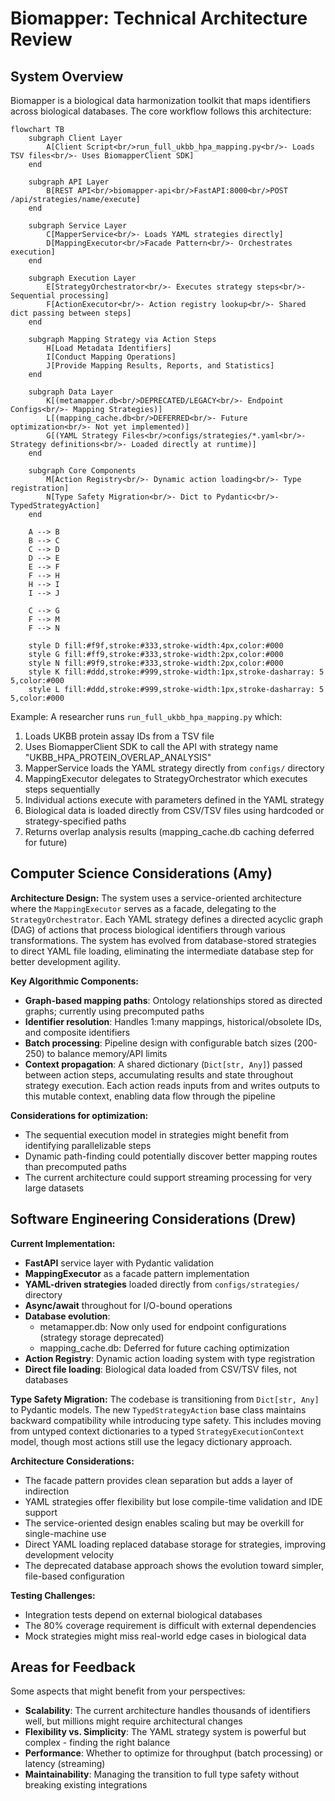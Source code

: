 # Biomapper: Technical Architecture Review

## System Overview

Biomapper is a biological data harmonization toolkit that maps identifiers across biological databases. The core workflow follows this architecture:

```mermaid
flowchart TB
    subgraph Client Layer
        A[Client Script<br/>run_full_ukbb_hpa_mapping.py<br/>- Loads TSV files<br/>- Uses BiomapperClient SDK]
    end
    
    subgraph API Layer
        B[REST API<br/>biomapper-api<br/>FastAPI:8000<br/>POST /api/strategies/name/execute]
    end
    
    subgraph Service Layer
        C[MapperService<br/>- Loads YAML strategies directly]
        D[MappingExecutor<br/>Facade Pattern<br/>- Orchestrates execution]
    end
    
    subgraph Execution Layer
        E[StrategyOrchestrator<br/>- Executes strategy steps<br/>- Sequential processing]
        F[ActionExecutor<br/>- Action registry lookup<br/>- Shared dict passing between steps]
    end
    
    subgraph Mapping Strategy via Action Steps
        H[Load Metadata Identifiers]
        I[Conduct Mapping Operations]
        J[Provide Mapping Results, Reports, and Statistics]
    end
    
    subgraph Data Layer
        K[(metamapper.db<br/>DEPRECATED/LEGACY<br/>- Endpoint Configs<br/>- Mapping Strategies)]
        L[(mapping_cache.db<br/>DEFERRED<br/>- Future optimization<br/>- Not yet implemented)]
        G[(YAML Strategy Files<br/>configs/strategies/*.yaml<br/>- Strategy definitions<br/>- Loaded directly at runtime)]
    end
    
    subgraph Core Components
        M[Action Registry<br/>- Dynamic action loading<br/>- Type registration]
        N[Type Safety Migration<br/>- Dict to Pydantic<br/>- TypedStrategyAction]
    end
    
    A --> B
    B --> C
    C --> D
    D --> E
    E --> F
    F --> H
    H --> I
    I --> J
    
    C --> G
    F --> M
    F --> N
    
    style D fill:#f9f,stroke:#333,stroke-width:4px,color:#000
    style G fill:#ff9,stroke:#333,stroke-width:2px,color:#000
    style N fill:#9f9,stroke:#333,stroke-width:2px,color:#000
    style K fill:#ddd,stroke:#999,stroke-width:1px,stroke-dasharray: 5 5,color:#000
    style L fill:#ddd,stroke:#999,stroke-width:1px,stroke-dasharray: 5 5,color:#000
```

Example: A researcher runs `run_full_ukbb_hpa_mapping.py` which:
1. Loads UKBB protein assay IDs from a TSV file
2. Uses BiomapperClient SDK to call the API with strategy name "UKBB_HPA_PROTEIN_OVERLAP_ANALYSIS"
3. MapperService loads the YAML strategy directly from `configs/` directory
4. MappingExecutor delegates to StrategyOrchestrator which executes steps sequentially
5. Individual actions execute with parameters defined in the YAML strategy
6. Biological data is loaded directly from CSV/TSV files using hardcoded or strategy-specified paths
7. Returns overlap analysis results (mapping_cache.db caching deferred for future)

## Computer Science Considerations (Amy)

**Architecture Design:**
The system uses a service-oriented architecture where the `MappingExecutor` serves as a facade, delegating to the `StrategyOrchestrator`. Each YAML strategy defines a directed acyclic graph (DAG) of actions that process biological identifiers through various transformations. The system has evolved from database-stored strategies to direct YAML file loading, eliminating the intermediate database step for better development agility.

**Key Algorithmic Components:**
- **Graph-based mapping paths**: Ontology relationships stored as directed graphs; currently using precomputed paths
- **Identifier resolution**: Handles 1:many mappings, historical/obsolete IDs, and composite identifiers
- **Batch processing**: Pipeline design with configurable batch sizes (200-250) to balance memory/API limits
- **Context propagation**: A shared dictionary (`Dict[str, Any]`) passed between action steps, accumulating results and state throughout strategy execution. Each action reads inputs from and writes outputs to this mutable context, enabling data flow through the pipeline

**Considerations for optimization:**
- The sequential execution model in strategies might benefit from identifying parallelizable steps
- Dynamic path-finding could potentially discover better mapping routes than precomputed paths
- The current architecture could support streaming processing for very large datasets

## Software Engineering Considerations (Drew)

**Current Implementation:**
- **FastAPI** service layer with Pydantic validation
- **MappingExecutor** as a facade pattern implementation
- **YAML-driven strategies** loaded directly from `configs/strategies/` directory
- **Async/await** throughout for I/O-bound operations
- **Database evolution**: 
  - metamapper.db: Now only used for endpoint configurations (strategy storage deprecated)
  - mapping_cache.db: Deferred for future caching optimization
- **Action Registry**: Dynamic action loading system with type registration
- **Direct file loading**: Biological data loaded from CSV/TSV files, not databases

**Type Safety Migration:**
The codebase is transitioning from `Dict[str, Any]` to Pydantic models. The new `TypedStrategyAction` base class maintains backward compatibility while introducing type safety. This includes moving from untyped context dictionaries to a typed `StrategyExecutionContext` model, though most actions still use the legacy dictionary approach.

**Architecture Considerations:**
- The facade pattern provides clean separation but adds a layer of indirection
- YAML strategies offer flexibility but lose compile-time validation and IDE support
- The service-oriented design enables scaling but may be overkill for single-machine use
- Direct YAML loading replaced database storage for strategies, improving development velocity
- The deprecated database approach shows the evolution toward simpler, file-based configuration

**Testing Challenges:**
- Integration tests depend on external biological databases
- The 80% coverage requirement is difficult with external dependencies
- Mock strategies might miss real-world edge cases in biological data

## Areas for Feedback

Some aspects that might benefit from your perspectives:

- **Scalability**: The current architecture handles thousands of identifiers well, but millions might require architectural changes
- **Flexibility vs. Simplicity**: The YAML strategy system is powerful but complex - finding the right balance
- **Performance**: Whether to optimize for throughput (batch processing) or latency (streaming)
- **Maintainability**: Managing the transition to full type safety without breaking existing integrations